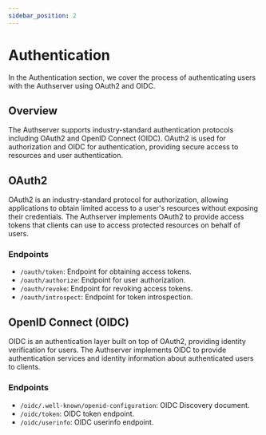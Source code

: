 ```yaml
---
sidebar_position: 2
---
```


# Authentication

In the Authentication section, we cover the process of authenticating users with the Authserver using OAuth2 and OIDC.

## Overview

The Authserver supports industry-standard authentication protocols including OAuth2 and OpenID Connect (OIDC). OAuth2 is used for authorization and OIDC for authentication, providing secure access to resources and user authentication.

## OAuth2

OAuth2 is an industry-standard protocol for authorization, allowing applications to obtain limited access to a user's resources without exposing their credentials. The Authserver implements OAuth2 to provide access tokens that clients can use to access protected resources on behalf of users.

### Endpoints

- `/oauth/token`: Endpoint for obtaining access tokens.
- `/oauth/authorize`: Endpoint for user authorization.
- `/oauth/revoke`: Endpoint for revoking access tokens.
- `/oauth/introspect`: Endpoint for token introspection.

## OpenID Connect (OIDC)

OIDC is an authentication layer built on top of OAuth2, providing identity verification for users. The Authserver implements OIDC to provide authentication services and identity information about authenticated users to clients.

### Endpoints

- `/oidc/.well-known/openid-configuration`: OIDC Discovery document.
- `/oidc/token`: OIDC token endpoint.
- `/oidc/userinfo`: OIDC userinfo endpoint.
